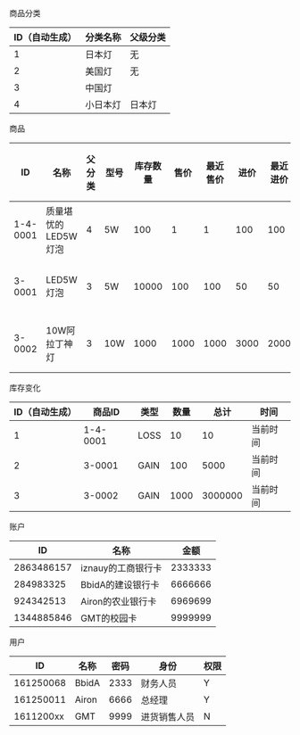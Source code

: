 商品分类

| ID（自动生成） | 分类名称 | 父级分类 |
| -------- | ---- | ---- |
| 1        | 日本灯  | 无    |
| 2        | 美国灯  | 无    |
| 3        | 中国灯  |      |
| 4        | 小日本灯 | 日本灯  |

商品

| ID       | 名称           | 父分类  | 型号   | 库存数量  | 售价   | 最近售价 | 进价   | 最近进价 | 批次   | 批号   | 生产日期 |
| -------- | ------------ | ---- | ---- | ----- | ---- | ---- | ---- | ---- | ---- | ---- | ---- |
| 1-4-0001 | 质量堪忧的LED5W灯泡 | 4    | 5W   | 100   | 1    | 1    | 100  | 100  | 第一批  | 001  | 当前时间 |
| 3-0001   | LED5W灯泡      | 3    | 5W   | 10000 | 100  | 100  | 50   | 50   | 第二批  | 002  | 当前时间 |
| 3-0002   | 10W阿拉丁神灯     | 3    | 10W  | 1000  | 1000 | 1000 | 3000 | 2000 | 第一批  | 001  | 当前时间 |

库存变化

| ID（自动生成） | 商品ID     | 类型   | 数量   | 总计      | 时间   |
| -------- | -------- | ---- | ---- | ------- | ---- |
| 1        | 1-4-0001 | LOSS | 10   | 10      | 当前时间 |
| 2        | 3-0001   | GAIN | 100  | 5000    | 当前时间 |
| 3        | 3-0002   | GAIN | 1000 | 3000000 | 当前时间 |

账户

| ID         | 名称           | 金额      |
| ---------- | ------------ | ------- |
| 2863486157 | iznauy的工商银行卡 | 2333333 |
| 284983325  | BbidA的建设银行卡  | 6666666 |
| 924342513  | Airon的农业银行卡  | 6969699 |
| 1344885846 | GMT的校园卡      | 9999999 |

用户

| ID        | 名称    | 密码   | 身份     | 权限   |
| --------- | ----- | ---- | ------ | ---- |
| 161250068 | BbidA | 2333 | 财务人员   | Y    |
| 161250011 | Airon | 6666 | 总经理    | Y    |
| 1611200xx | GMT   | 9999 | 进货销售人员 | N    |